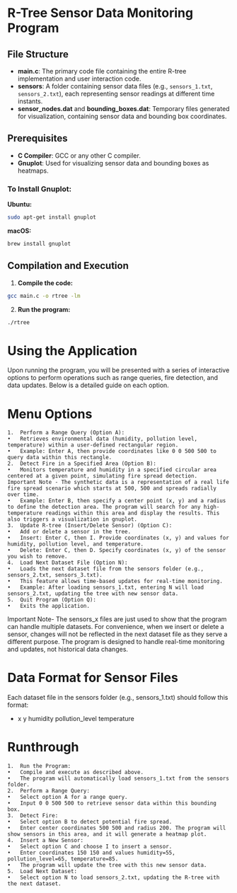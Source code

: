 # R-Tree Sensor Data Monitoring Program

## File Structure

- **main.c**: The primary code file containing the entire R-tree implementation and user interaction code.
- **sensors**: A folder containing sensor data files (e.g., `sensors_1.txt`, `sensors_2.txt`), each representing sensor readings at different time instants.
- **sensor_nodes.dat** and **bounding_boxes.dat**: Temporary files generated for visualization, containing sensor data and bounding box coordinates.

## Prerequisites

- **C Compiler**: GCC or any other C compiler.
- **Gnuplot**: Used for visualizing sensor data and bounding boxes as heatmaps.

### To Install Gnuplot:

**Ubuntu:**
```bash
sudo apt-get install gnuplot
```

**macOS:**
```bash
brew install gnuplot
``` 

## Compilation and Execution
1. **Compile the code:**
```bash
gcc main.c -o rtree -lm
```
2. **Run the program:**
```bash
./rtree
```

# Using the Application

Upon running the program, you will be presented with a series of interactive options to perform operations such as range queries, fire detection, and data updates. Below is a detailed guide on each option.

# Menu Options

    1.  Perform a Range Query (Option A):
    •   Retrieves environmental data (humidity, pollution level, temperature) within a user-defined rectangular region.
    •   Example: Enter A, then provide coordinates like 0 0 500 500 to query data within this rectangle.
    2.  Detect Fire in a Specified Area (Option B):
    •   Monitors temperature and humidity in a specified circular area centered at a given point, simulating fire spread detection.
    Important Note - The synthetic data is a representation of a real life fire spread scenario which starts at 500, 500 and spreads radially over time.
    •   Example: Enter B, then specify a center point (x, y) and a radius to define the detection area. The program will search for any high-temperature readings within this area and display the results. This also triggers a visualization in gnuplot.
    3.  Update R-tree (Insert/Delete Sensor) (Option C):
    •   Add or delete a sensor in the tree.
    •   Insert: Enter C, then I. Provide coordinates (x, y) and values for humidity, pollution level, and temperature.
    •   Delete: Enter C, then D. Specify coordinates (x, y) of the sensor you wish to remove.
    4.  Load Next Dataset File (Option N):
    •   Loads the next dataset file from the sensors folder (e.g., sensors_2.txt, sensors_3.txt).
    •   This feature allows time-based updates for real-time monitoring.
    •   Example: After loading sensors_1.txt, entering N will load sensors_2.txt, updating the tree with new sensor data.
    5.  Quit Program (Option Q):
    •   Exits the application.

Important Note- The sensors_x files are just used to show that the program can handle multiple datasets. For convenience, when we insert or delete a sensor, changes will not be reflected in the next dataset file as they serve a different purpose. The program is designed to handle real-time monitoring and updates, not historical data changes.

# Data Format for Sensor Files

Each dataset file in the sensors folder (e.g., sensors_1.txt) should follow this format:
- x y humidity pollution_level temperature


# Runthrough

    1.  Run the Program:
    •   Compile and execute as described above.
    •   The program will automatically load sensors_1.txt from the sensors folder.
    2.  Perform a Range Query:
    •   Select option A for a range query.
    •   Input 0 0 500 500 to retrieve sensor data within this bounding box.
    3.  Detect Fire:
    •   Select option B to detect potential fire spread.
    •   Enter center coordinates 500 500 and radius 200. The program will show sensors in this area, and it will generate a heatmap plot.
    4.  Insert a New Sensor:
    •   Select option C and choose I to insert a sensor.
    •   Enter coordinates 150 150 and values humidity=55, pollution_level=65, temperature=85.
    •   The program will update the tree with this new sensor data.
    5.  Load Next Dataset:
    •   Select option N to load sensors_2.txt, updating the R-tree with the next dataset.




